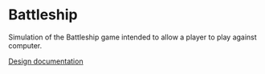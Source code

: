 # Battleship

Simulation of the Battleship game intended to allow a player to play against computer.

[Design documentation](Home.md)
